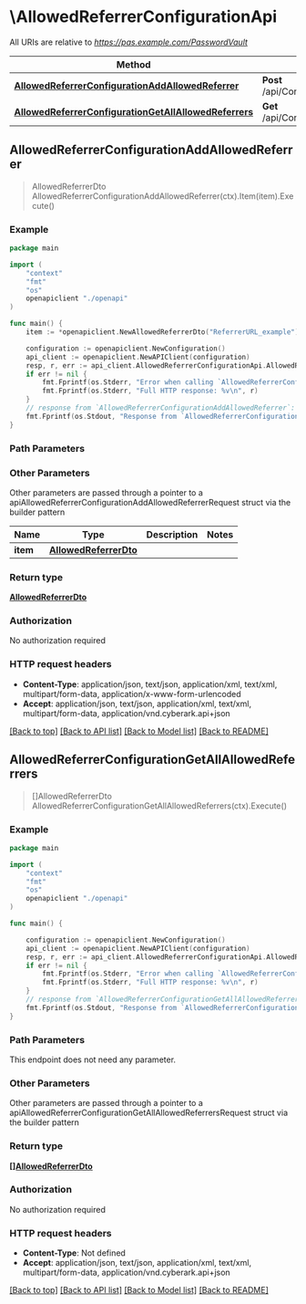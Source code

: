 # \AllowedReferrerConfigurationApi

All URIs are relative to *https://pas.example.com/PasswordVault*

Method | HTTP request | Description
------------- | ------------- | -------------
[**AllowedReferrerConfigurationAddAllowedReferrer**](AllowedReferrerConfigurationApi.md#AllowedReferrerConfigurationAddAllowedReferrer) | **Post** /api/Configuration/AccessRestriction/AllowedReferrers | 
[**AllowedReferrerConfigurationGetAllAllowedReferrers**](AllowedReferrerConfigurationApi.md#AllowedReferrerConfigurationGetAllAllowedReferrers) | **Get** /api/Configuration/AccessRestriction/AllowedReferrers | 



## AllowedReferrerConfigurationAddAllowedReferrer

> AllowedReferrerDto AllowedReferrerConfigurationAddAllowedReferrer(ctx).Item(item).Execute()





### Example

```go
package main

import (
    "context"
    "fmt"
    "os"
    openapiclient "./openapi"
)

func main() {
    item := *openapiclient.NewAllowedReferrerDto("ReferrerURL_example") // AllowedReferrerDto | 

    configuration := openapiclient.NewConfiguration()
    api_client := openapiclient.NewAPIClient(configuration)
    resp, r, err := api_client.AllowedReferrerConfigurationApi.AllowedReferrerConfigurationAddAllowedReferrer(context.Background()).Item(item).Execute()
    if err != nil {
        fmt.Fprintf(os.Stderr, "Error when calling `AllowedReferrerConfigurationApi.AllowedReferrerConfigurationAddAllowedReferrer``: %v\n", err)
        fmt.Fprintf(os.Stderr, "Full HTTP response: %v\n", r)
    }
    // response from `AllowedReferrerConfigurationAddAllowedReferrer`: AllowedReferrerDto
    fmt.Fprintf(os.Stdout, "Response from `AllowedReferrerConfigurationApi.AllowedReferrerConfigurationAddAllowedReferrer`: %v\n", resp)
}
```

### Path Parameters



### Other Parameters

Other parameters are passed through a pointer to a apiAllowedReferrerConfigurationAddAllowedReferrerRequest struct via the builder pattern


Name | Type | Description  | Notes
------------- | ------------- | ------------- | -------------
 **item** | [**AllowedReferrerDto**](AllowedReferrerDto.md) |  | 

### Return type

[**AllowedReferrerDto**](AllowedReferrerDto.md)

### Authorization

No authorization required

### HTTP request headers

- **Content-Type**: application/json, text/json, application/xml, text/xml, multipart/form-data, application/x-www-form-urlencoded
- **Accept**: application/json, text/json, application/xml, text/xml, multipart/form-data, application/vnd.cyberark.api+json

[[Back to top]](#) [[Back to API list]](../README.md#documentation-for-api-endpoints)
[[Back to Model list]](../README.md#documentation-for-models)
[[Back to README]](../README.md)


## AllowedReferrerConfigurationGetAllAllowedReferrers

> []AllowedReferrerDto AllowedReferrerConfigurationGetAllAllowedReferrers(ctx).Execute()





### Example

```go
package main

import (
    "context"
    "fmt"
    "os"
    openapiclient "./openapi"
)

func main() {

    configuration := openapiclient.NewConfiguration()
    api_client := openapiclient.NewAPIClient(configuration)
    resp, r, err := api_client.AllowedReferrerConfigurationApi.AllowedReferrerConfigurationGetAllAllowedReferrers(context.Background()).Execute()
    if err != nil {
        fmt.Fprintf(os.Stderr, "Error when calling `AllowedReferrerConfigurationApi.AllowedReferrerConfigurationGetAllAllowedReferrers``: %v\n", err)
        fmt.Fprintf(os.Stderr, "Full HTTP response: %v\n", r)
    }
    // response from `AllowedReferrerConfigurationGetAllAllowedReferrers`: []AllowedReferrerDto
    fmt.Fprintf(os.Stdout, "Response from `AllowedReferrerConfigurationApi.AllowedReferrerConfigurationGetAllAllowedReferrers`: %v\n", resp)
}
```

### Path Parameters

This endpoint does not need any parameter.

### Other Parameters

Other parameters are passed through a pointer to a apiAllowedReferrerConfigurationGetAllAllowedReferrersRequest struct via the builder pattern


### Return type

[**[]AllowedReferrerDto**](AllowedReferrerDto.md)

### Authorization

No authorization required

### HTTP request headers

- **Content-Type**: Not defined
- **Accept**: application/json, text/json, application/xml, text/xml, multipart/form-data, application/vnd.cyberark.api+json

[[Back to top]](#) [[Back to API list]](../README.md#documentation-for-api-endpoints)
[[Back to Model list]](../README.md#documentation-for-models)
[[Back to README]](../README.md)

